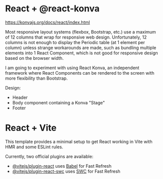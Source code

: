 # React + @react-konva

https://konvajs.org/docs/react/index.html

Most responsive layout systems (flexbox, Bootstrap, etc.) use a maximum of 12 columns that wrap for responsive web design. Unfortunately, 12 columns is not enough to display the Periodic table (at 1 element per column) unless strange workarounds are made, such as bundling multiple elements into 1 React Component, which is not good for responsive design based on the browser width.

I am going to experiment with using React Konva, an independent framework where React Components can be rendered to the screen with more flexibility than Bootstrap.

Design:

-   Header
-   Body component containing a Konva "Stage"
-   Footer

# React + Vite

This template provides a minimal setup to get React working in Vite with HMR and some ESLint rules.

Currently, two official plugins are available:

-   [@vitejs/plugin-react](https://github.com/vitejs/vite-plugin-react/blob/main/packages/plugin-react/README.md) uses [Babel](https://babeljs.io/) for Fast Refresh
-   [@vitejs/plugin-react-swc](https://github.com/vitejs/vite-plugin-react-swc) uses [SWC](https://swc.rs/) for Fast Refresh
